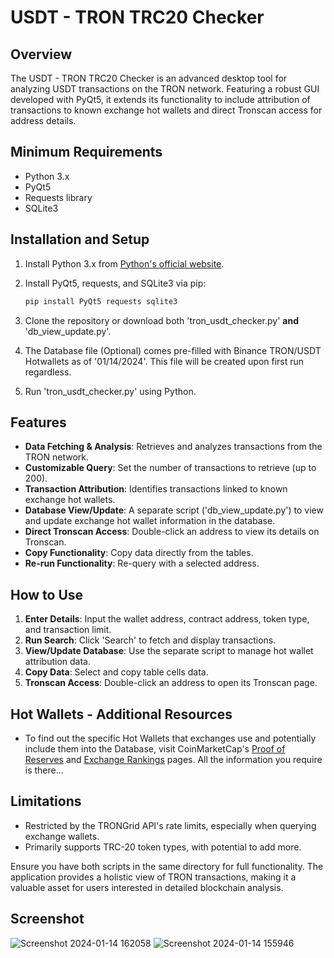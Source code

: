 # USDT - TRON TRC20 Checker

## Overview
The USDT - TRON TRC20 Checker is an advanced desktop tool for analyzing USDT transactions on the TRON network. Featuring a robust GUI developed with PyQt5, it extends its functionality to include attribution of transactions to known exchange hot wallets and direct Tronscan access for address details.

## Minimum Requirements
- Python 3.x
- PyQt5
- Requests library
- SQLite3

## Installation and Setup
1. Install Python 3.x from [Python's official website](https://www.python.org/downloads/).
2. Install PyQt5, requests, and SQLite3 via pip:

   ```bash
   pip install PyQt5 requests sqlite3
   ```
   
3. Clone the repository or download both 'tron_usdt_checker.py' **and** 'db_view_update.py'.
4. The Database file (Optional) comes pre-filled with Binance TRON/USDT Hotwallets as of '01/14/2024'.  This file will be created upon first run regardless.
5. Run 'tron_usdt_checker.py' using Python.

## Features
- **Data Fetching & Analysis**: Retrieves and analyzes transactions from the TRON network.
- **Customizable Query**: Set the number of transactions to retrieve (up to 200).
- **Transaction Attribution**: Identifies transactions linked to known exchange hot wallets.
- **Database View/Update**: A separate script ('db_view_update.py') to view and update exchange hot wallet information in the database.
- **Direct Tronscan Access**: Double-click an address to view its details on Tronscan.
- **Copy Functionality**: Copy data directly from the tables.
- **Re-run Functionality**: Re-query with a selected address.

## How to Use
1. **Enter Details**: Input the wallet address, contract address, token type, and transaction limit.
2. **Run Search**: Click 'Search' to fetch and display transactions.
3. **View/Update Database**: Use the separate script to manage hot wallet attribution data.
4. **Copy Data**: Select and copy table cells data.
5. **Tronscan Access**: Double-click an address to open its Tronscan page.

## Hot Wallets - Additional Resources
- To find out the specific Hot Wallets that exchanges use and potentially include them into the Database, visit CoinMarketCap's [Proof of Reserves](https://coinmarketcap.com/academy/article/cmc-launches-proof-of-reserves) and [Exchange Rankings](https://coinmarketcap.com/rankings/exchanges/) pages.  All the information you require is there...

## Limitations
- Restricted by the TRONGrid API's rate limits, especially when querying exchange wallets.
- Primarily supports TRC-20 token types, with potential to add more.

Ensure you have both scripts in the same directory for full functionality. The application provides a holistic view of TRON transactions, making it a valuable asset for users interested in detailed blockchain analysis.

## Screenshot
![Screenshot 2024-01-14 162058](https://github.com/maccheroncelli/TRON-USDT-CHECKER/assets/154501937/90ef5a82-75ce-49c9-9dc1-6765a89e6039)
![Screenshot 2024-01-14 155946](https://github.com/maccheroncelli/TRON-USDT-CHECKER/assets/154501937/d5694095-c164-4f5c-bc2c-21113d12b653)




